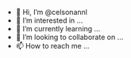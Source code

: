 - 👋 Hi, I’m @celsonannl
- 👀 I’m interested in ...
- 🌱 I’m currently learning ...
- 💞️ I’m looking to collaborate on ...
- 📫 How to reach me ...

<!---
celsonannl/celsonannl is a ✨ special ✨ repository because its `README.md` (this file) appears on your GitHub profile.
You can click the Preview link to take a look at your changes.
--->
